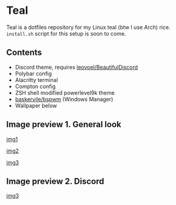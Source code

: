 # Teal
Teal is a dotfiles repository for my Linux teal (btw I use Arch) rice. <br />
`install.sh` script for this setup is soon to come. <br />

## Contents
- Discord theme, requires [leovoel/BeautifulDiscord](https://github.com/leovoel/BeautifulDiscord)
- Polybar config
- Alacritty terminal
- Compton config
- ZSH shell modified powerlevel9k theme
- [baskervile/bspwm](https://github.com/baskerville/bspwm) (Windows Manager)
- Wallpaper below<br />

## Image preview 1. General look

[img1](https://github.com/Vixtron/teal/.images/Workspace1.png)

[img2](https://github.com/Vixtron/teal/.images/Workspace2.png)

[img3](https://github.com/Vixtron/teal/.images/Workspace3.png)

## Image preview 2. Discord

[img3](https://github.com/Vixtron/teal/.images/Discord.png)
